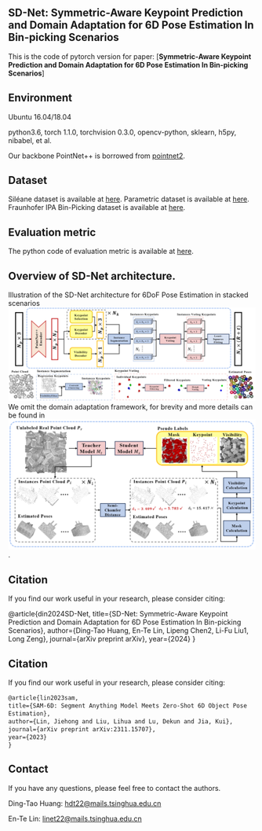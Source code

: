 ## SD-Net: Symmetric-Aware Keypoint Prediction and Domain Adaptation for 6D Pose Estimation In Bin-picking Scenarios
This is the code of pytorch version for paper: [**Symmetric-Aware Keypoint Prediction and Domain Adaptation for 6D Pose Estimation In Bin-picking Scenarios**]





## Environment
Ubuntu 16.04/18.04

python3.6, torch 1.1.0, torchvision 0.3.0, opencv-python, sklearn, h5py, nibabel, et al.

Our backbone PointNet++ is borrowed from [pointnet2](https://github.com/erikwijmans/Pointnet2_PyTorch).

## Dataset
Siléane dataset is available at [here](http://rbregier.github.io/dataset2017).
Parametric dataset is available at [here](https://github.com/lvwj19/ParametricNet).
Fraunhofer IPA Bin-Picking dataset is available at [here](https://owncloud.fraunhofer.de/index.php/s/AacICuOWQVWDDfP?path=%2F).

## Evaluation metric
The python code of evaluation metric is available at [here](https://github.com/rbregier/pose_recovery_evaluation).

## Overview of SD-Net architecture.
Illustration of the SD-Net architecture for 6DoF Pose Estimation in stacked scenarios
![Alt text](/images/model1.png)
We omit the domain adaptation framework, for brevity and more details can be found in ![Alt text](/images/model2.png).



## Citation
If you find our work useful in your research, please consider citing:

@article{din2024SD-Net,
title={SD-Net: Symmetric-Aware Keypoint Prediction and Domain Adaptation for 6D Pose Estimation In Bin-picking Scenarios},
author={Ding-Tao Huang, En-Te Lin, Lipeng Chen2, Li-Fu Liu1, Long Zeng},
journal={arXiv preprint arXiv},
year={2024}
}


## Citation
If you find our work useful in your research, please consider citing:

    @article{lin2023sam,
    title={SAM-6D: Segment Anything Model Meets Zero-Shot 6D Object Pose Estimation},
    author={Lin, Jiehong and Liu, Lihua and Lu, Dekun and Jia, Kui},
    journal={arXiv preprint arXiv:2311.15707},
    year={2023}
    }



## Contact

If you have any questions, please feel free to contact the authors. 

Ding-Tao Huang: [hdt22@mails.tsinghua.edu.cn](hdt22@mails.tsinghua.edu.cn)

En-Te Lin: [linet22@mails.tsinghua.edu.cn](linet22@mails.tsinghua.edu.cn)
